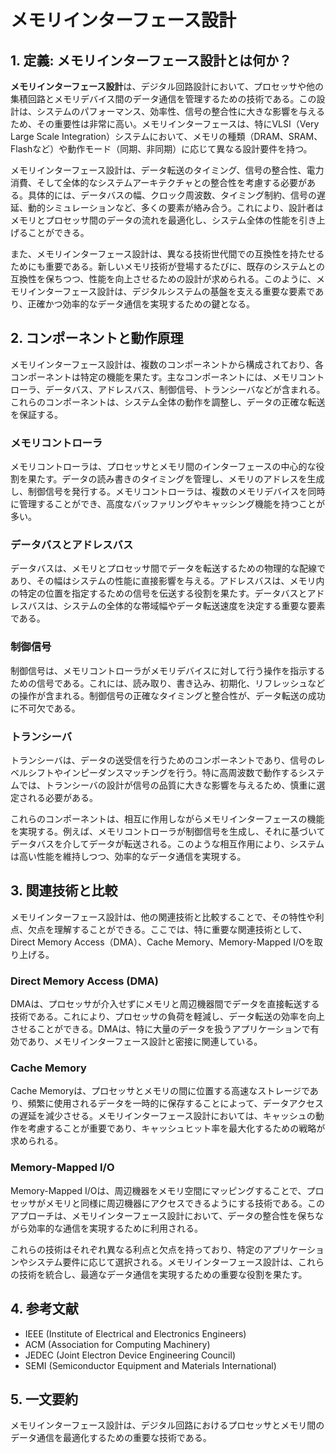 # メモリインターフェース設計

## 1. 定義: **メモリインターフェース設計**とは何か？
**メモリインターフェース設計**は、デジタル回路設計において、プロセッサや他の集積回路とメモリデバイス間のデータ通信を管理するための技術である。この設計は、システムのパフォーマンス、効率性、信号の整合性に大きな影響を与えるため、その重要性は非常に高い。メモリインターフェースは、特にVLSI（Very Large Scale Integration）システムにおいて、メモリの種類（DRAM、SRAM、Flashなど）や動作モード（同期、非同期）に応じて異なる設計要件を持つ。

メモリインターフェース設計は、データ転送のタイミング、信号の整合性、電力消費、そして全体的なシステムアーキテクチャとの整合性を考慮する必要がある。具体的には、データバスの幅、クロック周波数、タイミング制約、信号の遅延、動的シミュレーションなど、多くの要素が絡み合う。これにより、設計者はメモリとプロセッサ間のデータの流れを最適化し、システム全体の性能を引き上げることができる。

また、メモリインターフェース設計は、異なる技術世代間での互換性を持たせるためにも重要である。新しいメモリ技術が登場するたびに、既存のシステムとの互換性を保ちつつ、性能を向上させるための設計が求められる。このように、メモリインターフェース設計は、デジタルシステムの基盤を支える重要な要素であり、正確かつ効率的なデータ通信を実現するための鍵となる。

## 2. コンポーネントと動作原理
メモリインターフェース設計は、複数のコンポーネントから構成されており、各コンポーネントは特定の機能を果たす。主なコンポーネントには、メモリコントローラ、データバス、アドレスバス、制御信号、トランシーバなどが含まれる。これらのコンポーネントは、システム全体の動作を調整し、データの正確な転送を保証する。

### メモリコントローラ
メモリコントローラは、プロセッサとメモリ間のインターフェースの中心的な役割を果たす。データの読み書きのタイミングを管理し、メモリのアドレスを生成し、制御信号を発行する。メモリコントローラは、複数のメモリデバイスを同時に管理することができ、高度なバッファリングやキャッシング機能を持つことが多い。

### データバスとアドレスバス
データバスは、メモリとプロセッサ間でデータを転送するための物理的な配線であり、その幅はシステムの性能に直接影響を与える。アドレスバスは、メモリ内の特定の位置を指定するための信号を伝送する役割を果たす。データバスとアドレスバスは、システムの全体的な帯域幅やデータ転送速度を決定する重要な要素である。

### 制御信号
制御信号は、メモリコントローラがメモリデバイスに対して行う操作を指示するための信号である。これには、読み取り、書き込み、初期化、リフレッシュなどの操作が含まれる。制御信号の正確なタイミングと整合性が、データ転送の成功に不可欠である。

### トランシーバ
トランシーバは、データの送受信を行うためのコンポーネントであり、信号のレベルシフトやインピーダンスマッチングを行う。特に高周波数で動作するシステムでは、トランシーバの設計が信号の品質に大きな影響を与えるため、慎重に選定される必要がある。

これらのコンポーネントは、相互に作用しながらメモリインターフェースの機能を実現する。例えば、メモリコントローラが制御信号を生成し、それに基づいてデータバスを介してデータが転送される。このような相互作用により、システムは高い性能を維持しつつ、効率的なデータ通信を実現する。

## 3. 関連技術と比較
メモリインターフェース設計は、他の関連技術と比較することで、その特性や利点、欠点を理解することができる。ここでは、特に重要な関連技術として、Direct Memory Access（DMA）、Cache Memory、Memory-Mapped I/Oを取り上げる。

### Direct Memory Access (DMA)
DMAは、プロセッサが介入せずにメモリと周辺機器間でデータを直接転送する技術である。これにより、プロセッサの負荷を軽減し、データ転送の効率を向上させることができる。DMAは、特に大量のデータを扱うアプリケーションで有効であり、メモリインターフェース設計と密接に関連している。

### Cache Memory
Cache Memoryは、プロセッサとメモリの間に位置する高速なストレージであり、頻繁に使用されるデータを一時的に保存することによって、データアクセスの遅延を減少させる。メモリインターフェース設計においては、キャッシュの動作を考慮することが重要であり、キャッシュヒット率を最大化するための戦略が求められる。

### Memory-Mapped I/O
Memory-Mapped I/Oは、周辺機器をメモリ空間にマッピングすることで、プロセッサがメモリと同様に周辺機器にアクセスできるようにする技術である。このアプローチは、メモリインターフェース設計において、データの整合性を保ちながら効率的な通信を実現するために利用される。

これらの技術はそれぞれ異なる利点と欠点を持っており、特定のアプリケーションやシステム要件に応じて選択される。メモリインターフェース設計は、これらの技術を統合し、最適なデータ通信を実現するための重要な役割を果たす。

## 4. 参考文献
- IEEE (Institute of Electrical and Electronics Engineers)
- ACM (Association for Computing Machinery)
- JEDEC (Joint Electron Device Engineering Council)
- SEMI (Semiconductor Equipment and Materials International)

## 5. 一文要約
メモリインターフェース設計は、デジタル回路におけるプロセッサとメモリ間のデータ通信を最適化するための重要な技術である。